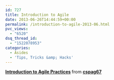 ```yaml
---
id: 727
title: Introduction to Agile
date: 2013-06-26T14:44:59+00:00
permalink: /introduction-to-agile-2013-06.html
pvc_views:
  - "6520"
dsq_thread_id:
  - "1522078953"
categories:
  - Asides
  - 'Tips, Tricks &amp; Hacks'
---
```

<div style="margin-bottom:5px">
  <strong> <a href="http://www.slideshare.net/cspag67/introduction-to-agile-practices" title="Introduction to Agile Practices" target="_blank">Introduction to Agile Practices</a> </strong> from <strong><a href="http://www.slideshare.net/cspag67" target="_blank">cspag67</a></strong>
</div>
